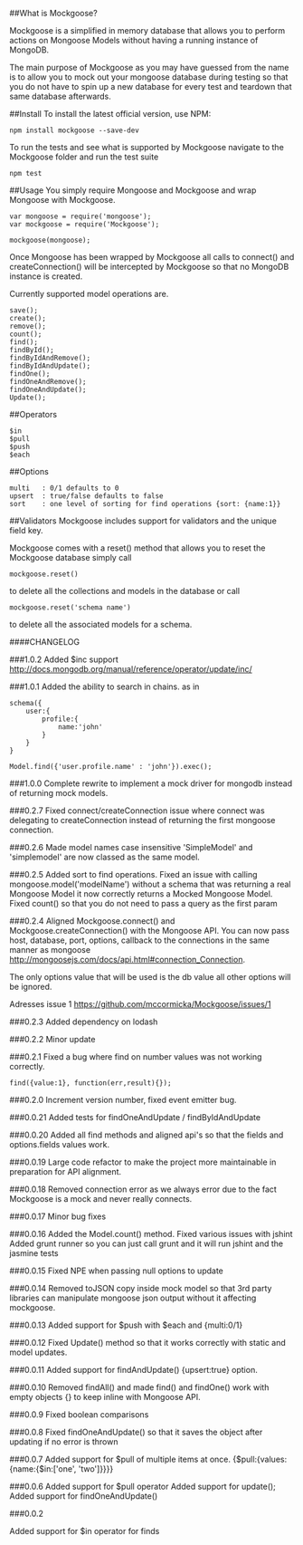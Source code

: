 ##What is Mockgoose?

Mockgoose is a simplified in memory database that allows you to perform actions on Mongoose Models without having a running instance of MongoDB. 

The main purpose of Mockgoose as you may have guessed from the name is to allow you to mock out your mongoose database during testing so that you do not have to spin up a new database for every test and teardown that same database afterwards.

##Install
To install the latest official version, use NPM:

    npm install mockgoose --save-dev

To run the tests and see what is supported by Mockgoose navigate to the Mockgoose folder and run the test suite

    npm test

##Usage
You simply require Mongoose and Mockgoose and wrap Mongoose with Mockgoose.

    var mongoose = require('mongoose');
    var mockgoose = require('Mockgoose');

    mockgoose(mongoose);

Once Mongoose has been wrapped by Mockgoose all calls to connect() and createConnection() will be intercepted by Mockgoose so that no MongoDB instance is created.

Currently supported model operations are.

    save();
    create();
    remove();
    count();
    find();
    findById();
    findByIdAndRemove();
    findByIdAndUpdate();
    findOne();
    findOneAndRemove();
    findOneAndUpdate();
    Update();

##Operators

    $in
    $pull
    $push
    $each

##Options

    multi   : 0/1 defaults to 0
    upsert  : true/false defaults to false
    sort    : one level of sorting for find operations {sort: {name:1}}

##Validators
Mockgoose includes support for validators and the unique field key.

Mockgoose comes with a reset() method that allows you to reset the Mockgoose database
simply call 

    mockgoose.reset() 

to delete all the collections and models in the database
or call 
    
    mockgoose.reset('schema name') 

to delete all the associated models for a schema.


####CHANGELOG

###1.0.2
Added $inc support
http://docs.mongodb.org/manual/reference/operator/update/inc/

###1.0.1
Added the ability to search in chains. as in

    schema({
        user:{
            profile:{
                name:'john'
            }
        }
    }

    Model.find({'user.profile.name' : 'john'}).exec();

###1.0.0
Complete rewrite to implement a mock driver for mongodb instead of returning mock models. 

###0.2.7
Fixed connect/createConnection issue where connect was delegating to createConnection instead of returning
the first mongoose connection.


###0.2.6
Made model names case insensitive 'SimpleModel' and 'simplemodel' are now classed as the same model.

###0.2.5
Added sort to find operations.
Fixed an issue with calling mongoose.model('modelName') without a schema that
was returning a real Mongoose Model it now correctly returns a Mocked Mongoose Model.
Fixed count() so that you do not need to pass a query as the first param

###0.2.4
Aligned Mockgoose.connect() and Mockgoose.createConnection() with the Mongoose API.
You can now pass host, database, port, options, callback to the connections in the same manner as
mongoose http://mongoosejs.com/docs/api.html#connection_Connection.

The only options value that will be used is the db value all other options will be ignored.

Adresses issue 1
https://github.com/mccormicka/Mockgoose/issues/1


###0.2.3
Added dependency on lodash

###0.2.2
Minor update

###0.2.1
Fixed a bug where find on number values was not working correctly.

    find({value:1}, function(err,result){});

###0.2.0
Increment version number, fixed event emitter bug.

###0.0.21
Added tests for findOneAndUpdate / findByIdAndUpdate

###0.0.20
Added all find methods and aligned api's so that the fields and options.fields values work.

###0.0.19
Large code refactor to make the project more maintainable in preparation for API alignment.

###0.0.18
Removed connection error as we always error due to the fact Mockgoose is a mock and never really connects.

###0.0.17
Minor bug fixes

###0.0.16
Added the Model.count() method.
Fixed various issues with jshint
Added grunt runner so you can just call grunt and it will run jshint and the jasmine tests

###0.0.15
Fixed NPE when passing null options to update

###0.0.14
Removed toJSON copy inside mock model so that 3rd party libraries can manipulate mongoose json output without it affecting
mockgoose.

###0.0.13
Added support for $push with $each and {multi:0/1}

###0.0.12
Fixed Update() method so that it works correctly with static and model updates.

###0.0.11
Added support for findAndUpdate() {upsert:true} option.

###0.0.10
Removed findAll() and made find() and findOne() work with empty objects {} to keep inline with Mongoose API.

###0.0.9
Fixed boolean comparisons

###0.0.8
Fixed findOneAndUpdate() so that it saves the object after updating if no error is thrown

###0.0.7
Added support for $pull of multiple items at once.
{$pull:{values:{name:{$in:['one', 'two']}}}}

###0.0.6
Added support for $pull operator
Added support for update();
Added support for findOneAndUpdate()

###0.0.2

Added support for $in operator for finds





